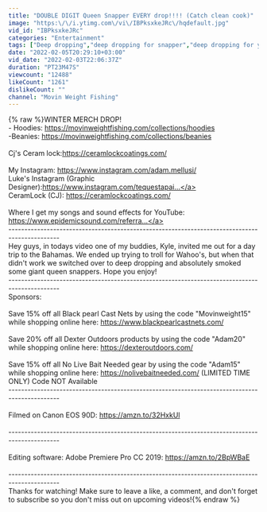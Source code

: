 ```yaml
---
title: "DOUBLE DIGIT Queen Snapper EVERY drop!!!! (Catch clean cook)"
image: "https:\/\/i.ytimg.com\/vi\/IBPksxkeJRc\/hqdefault.jpg"
vid_id: "IBPksxkeJRc"
categories: "Entertainment"
tags: ["Deep dropping","deep dropping for snapper","deep dropping for yellow eye snapper"]
date: "2022-02-05T20:29:10+03:00"
vid_date: "2022-02-03T22:06:37Z"
duration: "PT23M47S"
viewcount: "12488"
likeCount: "1261"
dislikeCount: ""
channel: "Movin Weight Fishing"
---
```

{% raw %}WINTER MERCH DROP! <br />- Hoodies: <a rel="nofollow" target="blank" href="https://movinweightfishing.com/collections/hoodies">https://movinweightfishing.com/collections/hoodies</a><br />-Beanies: <a rel="nofollow" target="blank" href="https://movinweightfishing.com/collections/beanies">https://movinweightfishing.com/collections/beanies</a><br /><br />Cj's Ceram lock:<a rel="nofollow" target="blank" href="https://ceramlockcoatings.com/">https://ceramlockcoatings.com/</a><br /><br />My Instagram: <a rel="nofollow" target="blank" href="https://www.instagram.com/adam.mellusi/">https://www.instagram.com/adam.mellusi/</a><br />Luke's Instagram (Graphic Designer):<a rel="nofollow" target="blank" href="https://www.instagram.com/tequestapai...">https://www.instagram.com/tequestapai...</a><br />CeramLock (CJ): <a rel="nofollow" target="blank" href="https://ceramlockcoatings.com/">https://ceramlockcoatings.com/</a><br /><br />Where I get my songs and sound effects for YouTube: <a rel="nofollow" target="blank" href="https://www.epidemicsound.com/referra...">https://www.epidemicsound.com/referra...</a><br />----------------------------------------------------------------------------------------------<br />Hey guys, in todays video one of my buddies, Kyle, invited me out for a day trip to the Bahamas. We ended up trying to troll for Wahoo's, but when that didn't work we switched over to deep dropping and absolutely smoked some giant queen snappers. Hope you enjoy!<br />----------------------------------------------------------------------------------------------<br />Sponsors: <br /><br />Save 15% off all Black pearl Cast Nets by using the code &quot;Movinweight15&quot; while shopping online here: <a rel="nofollow" target="blank" href="https://www.blackpearlcastnets.com/">https://www.blackpearlcastnets.com/</a> <br /><br />Save 20% off all Dexter Outdoors products by using the code &quot;Adam20&quot; while shopping online here: <a rel="nofollow" target="blank" href="https://dexteroutdoors.com/">https://dexteroutdoors.com/</a><br /><br />Save 15% off all No Live Bait Needed gear by using the code &quot;Adam15&quot; while shopping online here: <a rel="nofollow" target="blank" href="https://nolivebaitneeded.com/">https://nolivebaitneeded.com/</a> (LIMITED TIME ONLY) Code NOT Available<br />----------------------------------------------------------------------------------------------<br /><br />Filmed on Canon EOS 90D: <a rel="nofollow" target="blank" href="https://amzn.to/32HxkUl">https://amzn.to/32HxkUl</a><br /><br />----------------------------------------------------------------------------------------------<br /><br />Editing software: Adobe Premiere Pro CC 2019: <a rel="nofollow" target="blank" href="https://amzn.to/2BpWBaE">https://amzn.to/2BpWBaE</a><br /><br />----------------------------------------------------------------------------------------------<br />Thanks for watching! Make sure to leave a like, a comment, and don't forget to subscribe so you don't miss out on upcoming videos!{% endraw %}
